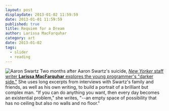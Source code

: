 ```yaml
---
layout: post
displaydate: 2013-01-02 11:59:59
date: 2013-01-01 11:59:59
published: true
title: Requiem for a Dream
author: Larissa MacFarquhar
category: art
date: 2013-01-02
tags: 
  - slider
  - reading
---
```


![Aaron Swartz](http://upload.wikimedia.org/wikipedia/commons/0/06/Aaron_Swartz_profile.jpg)
Two months after Aaron Swartz's suicide, <a href="http://www.newyorker.com/reporting/2013/03/11/130311fa_fact_macfarquhar?currentPage=all" target="_blank">_New Yorker_ staff writer **Larissa MacFarquhar** explores the young programmer's "darker side."</a> She uses long excerpts from interviews with Swartz's family and friends, as well as his own writing, to build a portrait of a brilliant but complex man. "If you can do anything you want, then every day becomes an existential problem," she writes, "--an empty space of possibility that has no ceiling but also no walls and no floor."